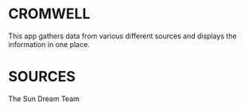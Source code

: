 CROMWELL
========
This app gathers data from various different sources and displays the 
information in one place.


SOURCES
=======
The Sun Dream Team
